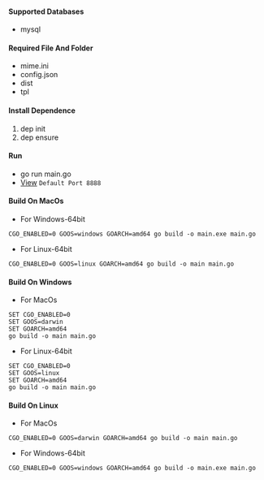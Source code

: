 #### Supported Databases
* mysql

#### Required File And Folder
* mime.ini
* config.json
* dist
* tpl

#### Install Dependence

1. dep init
2. dep ensure

#### Run
* go run main.go
* [View](http://127.0.0.1:8888) `Default Port 8888`

#### Build On MacOs
* For Windows-64bit  
```
CGO_ENABLED=0 GOOS=windows GOARCH=amd64 go build -o main.exe main.go
```
* For Linux-64bit
```
CGO_ENABLED=0 GOOS=linux GOARCH=amd64 go build -o main main.go
```

#### Build On Windows
* For MacOs
```
SET CGO_ENABLED=0
SET GOOS=darwin
SET GOARCH=amd64
go build -o main main.go
```
* For Linux-64bit
```
SET CGO_ENABLED=0
SET GOOS=linux
SET GOARCH=amd64
go build -o main main.go
```

#### Build On Linux
* For MacOs
```
CGO_ENABLED=0 GOOS=darwin GOARCH=amd64 go build -o main main.go
```
* For Windows-64bit
```
CGO_ENABLED=0 GOOS=windows GOARCH=amd64 go build -o main.exe main.go
```
